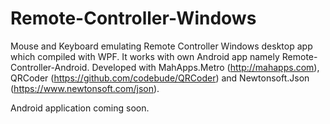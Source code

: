 # Remote-Controller-Windows
Mouse and Keyboard emulating Remote Controller Windows desktop app which compiled with WPF. It works with own Android app namely Remote-Controller-Android. Developed with MahApps.Metro (http://mahapps.com), QRCoder (https://github.com/codebude/QRCoder) and Newtonsoft.Json (https://www.newtonsoft.com/json).

Android application coming soon.
